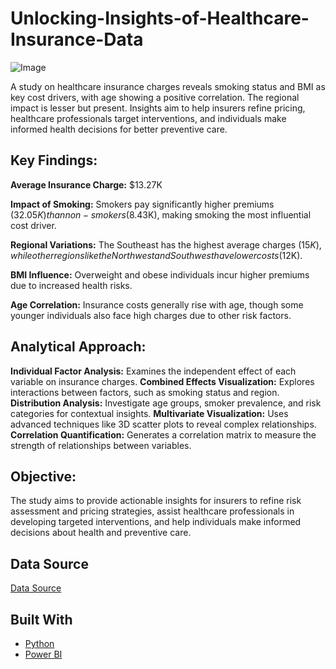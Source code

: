 # Unlocking-Insights-of-Healthcare-Insurance-Data

![Image](https://github.com/user-attachments/assets/18d5d732-12f2-4a6f-aac4-85530762932a)

 A study on healthcare insurance charges reveals smoking status and BMI as key cost drivers, with age showing a positive correlation. The regional impact is lesser but present. Insights aim to help insurers refine pricing, healthcare professionals target interventions, and individuals make informed health decisions for better preventive care.
 
## Key Findings:
**Average Insurance Charge:** $13.27K

**Impact of Smoking:** Smokers pay significantly higher premiums ($32.05K) than non-smokers ($8.43K), making smoking the most influential cost driver.

**Regional Variations:** The Southeast has the highest average charges ($15K), while other regions like the Northwest and Southwest have lower costs ($12K).

**BMI Influence:** Overweight and obese individuals incur higher premiums due to increased health risks.

**Age Correlation:** Insurance costs generally rise with age, though some younger individuals also face high charges due to other risk factors.

## Analytical Approach:
**Individual Factor Analysis:** Examines the independent effect of each variable on insurance charges.
**Combined Effects Visualization:** Explores interactions between factors, such as smoking status and region.
**Distribution Analysis:** Investigate age groups, smoker prevalence, and risk categories for contextual insights.
**Multivariate Visualization:** Uses advanced techniques like 3D scatter plots to reveal complex relationships.
**Correlation Quantification:** Generates a correlation matrix to measure the strength of relationships between variables.

## Objective:
The study aims to provide actionable insights for insurers to refine risk assessment and pricing strategies, assist healthcare professionals in developing targeted interventions, and help individuals make informed decisions about health and preventive care.

## Data Source
[Data Source](https://www.kaggle.com/datasets/willianoliveiragibin/healthcare-insurance)

## Built With 

-  [Python](https://www.python.org/)
-  [Power BI](https://powerbi.microsoft.com/en-us/)

